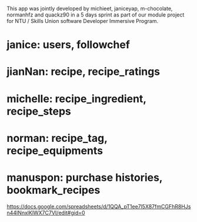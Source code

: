 This app was jointly developed by michieet, janiceyap, m-chocolate, normanhfz and quackz90 in a 5 days sprint as part of our module project for NTU / Skills Union software Developer Immersive Program.

# janice: users, followchef
# jianNan: recipe, recipe_ratings
# michelle: recipe_ingredient, recipe_steps
# norman: recipe_tag, recipe_equipments
# manuspon: purchase histories, bookmark_recipes

https://docs.google.com/spreadsheets/d/1QQA_pT1ee7l5X87fmCGFhR8HJsn44INnxlKlWX7C7VI/edit#gid=0





